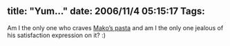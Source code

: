 title: "Yum..."
date: 2006/11/4 05:15:17
Tags: 
---
Am I the only one who craves <a target="_blank" href="http://mako.cc/copyrighteous/reflections/20061103-00.html">Mako&#8217;s pasta</a> and am I the only one jealous of his satisfaction expression on it? :)
